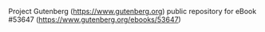 Project Gutenberg (https://www.gutenberg.org) public repository for
eBook #53647 (https://www.gutenberg.org/ebooks/53647)
